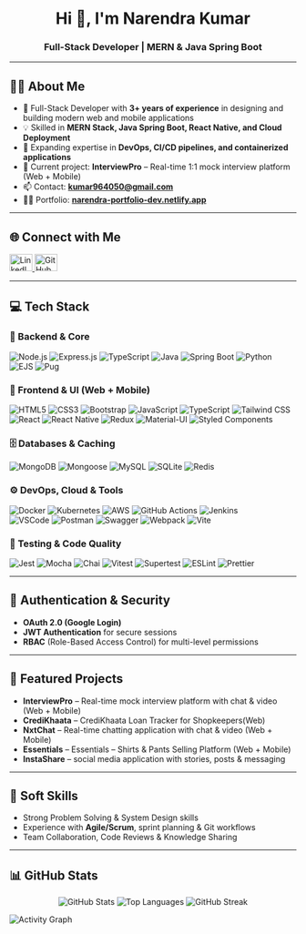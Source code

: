 <h1 align="center">Hi 👋, I'm Narendra Kumar</h1>
<h3 align="center">Full-Stack Developer | MERN & Java Spring Boot</h3>

---

## 👨‍💻 About Me  

- 🚀 Full-Stack Developer with **3+ years of experience** in designing and building modern web and mobile applications  
- 💡 Skilled in **MERN Stack, Java Spring Boot, React Native, and Cloud Deployment**  
- 🌱 Expanding expertise in **DevOps, CI/CD pipelines, and containerized applications**  
- 🔭 Current project: **InterviewPro** – Real-time 1:1 mock interview platform (Web + Mobile)  
- 📫 Contact: **kumar964050@gmail.com**  
- 👨‍💻 Portfolio: [**narendra-portfolio-dev.netlify.app**](https://narendra-portfolio-dev.netlify.app/)  

---

## 🌐 Connect with Me  

<p align="left">
<a href="https://linkedin.com/in/narendra-kumar-pala" target="_blank">
  <img src="https://raw.githubusercontent.com/rahuldkjain/github-profile-readme-generator/master/src/images/icons/Social/linked-in-alt.svg" alt="LinkedIn" height="30" width="40"/>
</a>
<a href="https://github.com/kumar964050" target="_blank">
  <img src="https://raw.githubusercontent.com/rahuldkjain/github-profile-readme-generator/master/src/images/icons/Social/github.svg" alt="GitHub" height="30" width="40"/>
</a>
</p>

---

## 💻 Tech Stack  

### 🚀 Backend & Core
![Node.js](https://img.shields.io/badge/node.js-%23339933.svg?style=for-the-badge&logo=nodedotjs&logoColor=white)
![Express.js](https://img.shields.io/badge/express.js-%23404d59.svg?style=for-the-badge&logo=express&logoColor=white)
![TypeScript](https://img.shields.io/badge/typescript-%23007ACC.svg?style=for-the-badge&logo=typescript&logoColor=white)
![Java](https://img.shields.io/badge/java-%23ED8B00.svg?style=for-the-badge&logo=openjdk&logoColor=white)
![Spring Boot](https://img.shields.io/badge/springboot-%236DB33F.svg?style=for-the-badge&logo=springboot&logoColor=white)
![Python](https://img.shields.io/badge/python-%233776AB.svg?style=for-the-badge&logo=python&logoColor=white)
![EJS](https://img.shields.io/badge/EJS-%23A91E50.svg?style=for-the-badge&logoColor=white)
![Pug](https://img.shields.io/badge/Pug-%23A86454.svg?style=for-the-badge&logoColor=white)

### 🎨 Frontend & UI (Web + Mobile)
![HTML5](https://img.shields.io/badge/html5-E34F26.svg?style=for-the-badge&logo=html5&logoColor=white)
![CSS3](https://img.shields.io/badge/css3-1572B6.svg?style=for-the-badge&logo=css3&logoColor=white)
![Bootstrap](https://img.shields.io/badge/bootstrap-%23563D7C.svg?style=for-the-badge&logo=bootstrap&logoColor=white)
![JavaScript](https://img.shields.io/badge/javascript-F7DF1E.svg?style=for-the-badge&logo=javascript&logoColor=black)
![TypeScript](https://img.shields.io/badge/typescript-%23007ACC.svg?style=for-the-badge&logo=typescript&logoColor=white)
![Tailwind CSS](https://img.shields.io/badge/tailwindcss-%2338B2AC.svg?style=for-the-badge&logo=tailwind-css&logoColor=white)
<br/>
![React](https://img.shields.io/badge/react-%2361DAFB.svg?style=for-the-badge&logo=react&logoColor=black)
![React Native](https://img.shields.io/badge/react--native-%2361DAFB.svg?style=for-the-badge&logo=react&logoColor=black)
![Redux](https://img.shields.io/badge/redux-%23764ABC.svg?style=for-the-badge&logo=redux&logoColor=white)
![Material-UI](https://img.shields.io/badge/Material--UI-%230081CB.svg?style=for-the-badge&logo=mui&logoColor=white)
![Styled Components](https://img.shields.io/badge/styled--components-%23DB7093.svg?style=for-the-badge&logo=styled-components&logoColor=white)

### 🗄️ Databases & Caching
![MongoDB](https://img.shields.io/badge/mongodb-%234ea94b.svg?style=for-the-badge&logo=mongodb&logoColor=white)
![Mongoose](https://img.shields.io/badge/mongoose-%23AA0000.svg?style=for-the-badge&logo=mongoose&logoColor=white)
![MySQL](https://img.shields.io/badge/mysql-%2300f.svg?style=for-the-badge&logo=mysql&logoColor=white)
![SQLite](https://img.shields.io/badge/sqlite-%23003B57.svg?style=for-the-badge&logo=sqlite&logoColor=white)
![Redis](https://img.shields.io/badge/redis-%23DC382D.svg?style=for-the-badge&logo=redis&logoColor=white)

### ⚙️ DevOps, Cloud & Tools
![Docker](https://img.shields.io/badge/docker-%230db7ed.svg?style=for-the-badge&logo=docker&logoColor=white)
![Kubernetes](https://img.shields.io/badge/kubernetes-%23326ce5.svg?style=for-the-badge&logo=kubernetes&logoColor=white)
![AWS](https://img.shields.io/badge/AWS-%23FF9900.svg?style=for-the-badge&logo=amazonaws&logoColor=white)
![GitHub Actions](https://img.shields.io/badge/github%20actions-%232671E5.svg?style=for-the-badge&logo=githubactions&logoColor=white)
![Jenkins](https://img.shields.io/badge/jenkins-%232C5263.svg?style=for-the-badge&logo=jenkins&logoColor=white)
<br/>
![VSCode](https://img.shields.io/badge/VS%20Code-007ACC.svg?style=for-the-badge&logo=visual-studio-code&logoColor=white)
![Postman](https://img.shields.io/badge/postman-%23FF6C37.svg?style=for-the-badge&logo=postman&logoColor=white)
![Swagger](https://img.shields.io/badge/swagger-%2385EA2D.svg?style=for-the-badge&logo=swagger&logoColor=black)
![Webpack](https://img.shields.io/badge/webpack-8DD6F9.svg?style=for-the-badge&logo=webpack&logoColor=black)
![Vite](https://img.shields.io/badge/vite-646CFF.svg?style=for-the-badge&logo=vite&logoColor=white)

### 🧪 Testing & Code Quality
![Jest](https://img.shields.io/badge/jest-%23C21325.svg?style=for-the-badge&logo=jest&logoColor=white)
![Mocha](https://img.shields.io/badge/mocha-%238D6748.svg?style=for-the-badge&logo=mocha&logoColor=white)
![Chai](https://img.shields.io/badge/chai-%23A30701.svg?style=for-the-badge&logo=chai&logoColor=white)
![Vitest](https://img.shields.io/badge/Vitest-6E9F18?style=for-the-badge&logo=vitest&logoColor=white)
![Supertest](https://img.shields.io/badge/Supertest-2F2F2F?style=for-the-badge)
![ESLint](https://img.shields.io/badge/ESLint-4B32C3?style=for-the-badge&logo=eslint&logoColor=white)
![Prettier](https://img.shields.io/badge/prettier-%23F7B93E.svg?style=for-the-badge&logo=prettier&logoColor=white)

---

## 🔐 Authentication & Security  

- **OAuth 2.0 (Google Login)**  
- **JWT Authentication** for secure sessions  
- **RBAC** (Role-Based Access Control) for multi-level permissions  

---

## 🚀 Featured Projects  

- **InterviewPro** – Real-time mock interview platform with chat & video (Web + Mobile)  
- **CrediKhaata** – CrediKhaata Loan Tracker for Shopkeepers(Web)
- **NxtChat** – Real-time chatting application with chat & video (Web + Mobile)  
- **Essentials** – Essentials – Shirts & Pants Selling Platform (Web + Mobile)  
- **InstaShare** – social media application with stories, posts & messaging  


---

## 🌟 Soft Skills  

- Strong Problem Solving & System Design skills  
- Experience with **Agile/Scrum**, sprint planning & Git workflows  
- Team Collaboration, Code Reviews & Knowledge Sharing  

---

## 📊 GitHub Stats  

<p align="center">
  <img src="https://github-readme-stats.vercel.app/api?username=kumar964050&show_icons=true&locale=en" alt="GitHub Stats" />
  <img src="https://github-readme-stats.vercel.app/api/top-langs?username=kumar964050&show_icons=true&layout=compact" alt="Top Languages" />
  <img src="https://github-readme-streak-stats.herokuapp.com/?user=kumar964050" alt="GitHub Streak" />
</p>

![Activity Graph](https://github-readme-activity-graph.vercel.app/graph?username=kumar964050&theme=react-dark)

